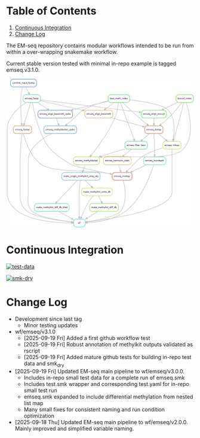 
# Table of Contents

1.  [Continuous Integration](#orgd82c350)
2.  [Change Log](#org3993251)

The EM-seq repository contains modular workflows intended to be run from within a over-wrapping snakemake workflow.  

Current stable version tested with minimal in-repo example is tagged emseq.v3.1.0.  

![img](resources/test_smk.png)  


<a id="orgd82c350"></a>

# Continuous Integration


[![test-data](https://img.shields.io/github/actions/workflow/status/jeszyman/emseq/test-data.yaml?branch=master&label=test-data)](https://github.com/jeszyman/emseq/actions/workflows/test-data.yaml)


[![smk-dry](https://img.shields.io/github/actions/workflow/status/jeszyman/emseq/smk-dry.yaml?branch=master&label=smk-dry)](https://github.com/jeszyman/emseq/actions/workflows/smk-dry.yaml)


<a id="org3993251"></a>

# Change Log

-   Development since last tag  
    -   Minor testing updates
-   wf/emseq/v3.1.0  
    -   <span class="timestamp-wrapper"><span class="timestamp">[2025-09-19 Fri] </span></span> Added a first github workflow test
    -   <span class="timestamp-wrapper"><span class="timestamp">[2025-09-19 Fri] </span></span> Robust annotation of methylkit outputs validated as rscript
    -   <span class="timestamp-wrapper"><span class="timestamp">[2025-09-19 Fri] </span></span> Added mature github tests for building in-repo test data and smk<sub>dry</sub>
-   <span class="timestamp-wrapper"><span class="timestamp">[2025-09-19 Fri] </span></span> Updated EM-seq main pipeline to wf/emseq/v3.0.0.  
    -   Includes in-repo small test data for a complete run of emseq.smk
    -   Includes test.smk wrapper and corresponding test.yaml for in-repo small test run
    -   emseq.smk expanded to include differential methylation from nested list map
    -   Many small fixes for consistent naming and run condition optimization
-   <span class="timestamp-wrapper"><span class="timestamp">[2025-09-18 Thu] </span></span> Updated EM-seq main pipeline to wf/emseq/v2.0.0. Mainly improved and simplified variable naming.

